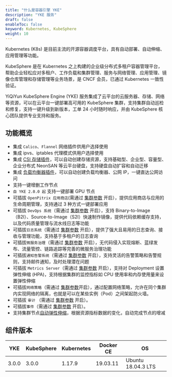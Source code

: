 ```yaml
---
title: "什么是容器引擎 YKE"
description: "YKE 服务"
draft: false
enableToc: false
keyword: Kubernetes, KubeSphere
weight: 10
---
```


Kubernetes (K8s) 是目前主流的开源容器调度平台，具有自动部署、自动伸缩、应用管理等功能。

KubeSphere 是在 Kubernetes 之上构建的企业级分布式多租户容器管理平台，帮助企业轻松应对多租户、工作负载和集群管理、服务与网络管理、应用管理、镜像仓库管理和存储管理等业务场景，是 CNCF 会员，已通过 Kubernetes 一致性验证。

YiQiYun KubeSphere Engine (YKE) 服务集成了云平台的云服务器、存储、网络等资源，可以在云平台一键部署高可用的 KubeSphere 集群，支持集群自动巡检和修复，支持一键升级到新版本，工单 24 小时随时响应，并由 KubeSphere 核心团队提供专业支持和服务。

## 功能概览

- 集成 `Calico`、`Flannel` 网络插件供用户选择使用
- 集成 ipvs、iptables 代理模式供用户选择使用
- 集成 [CSI 存储插件](/container/qke/attach/qingcloud-csi-master.zip)，可以自动创建存储资源，支持基础型、企业型、容量型、企业分布式 NeonSAN 等云平台硬盘，支持硬盘自动扩容和自动迁移
- 集成 [负载均衡器插件](/container/qke/attach/qingcloud-cloud-controller-manager-master.zip)，可以自动创建负载均衡器、公网 IP，一键直达公网访问
- 支持一键增删工作节点
- `自 YKE 2.0.0 起` 支持一键部署 GPU 节点
- 可插拔 `OpenPitrix 应用商店`(需通过 [集群参数](/container/qke/admin/main/#服务环境参数设置) 开启），提供应用商店与应用的生命周期管理，支持通过 3 种方式一键部署应用
- 可插拔 `DevOps 系统`（需通过 [集群参数](/container/qke/admin/main/#服务环境参数设置) 开启），支持 Binary-to-Image（B2I）、Source-to-Image（S2I）快速制作镜像，提供代码依赖缓存支持，以及代码质量管理与流水线日志等功能
- 可插拔`日志系统`（需通过 [集群参数](/container/qke/admin/main/#服务环境参数设置) 开启），提供了强大且易用的日志查询、接收与管理功能，支持基于多租户的日志查询
- 可插拔`微服务治理`（需通过 [集群参数](/container/qke/admin/main/#服务环境参数设置) 开启），无代码侵入实现熔断、蓝绿发布、流量管控、链路追踪等完善的微服务治理功能
- 可插拔`通知告警系统`（需通过 [集群参数](/container/qke/admin/main/#服务环境参数设置) 开启），支持灵活的告警策略和告警规则，支持邮件通知，及时处理潜在问题
- 可插拔 `Metrics Server`（需通过 [集群参数](/container/qke/admin/main/#服务环境参数设置) 开启），支持对 Deployment 设置弹性伸缩 (HPA)，支持根据集群的监控指标如 CPU 使用率和内存使用量来设置弹性伸缩
- 可插拔`网络策略`（需通过 [集群参数](/container/qke/admin/main/#服务环境参数设置)开启），通过配置网络策略，允许在同个集群内实现网络的隔离，也就是可以在某些实例（Pod）之间架起防火墙。
- 可插拔 `审计` （需通过 [集群参数](/container/qke/admin/main/#服务环境参数设置) 开启）。
- 可插拔`事件`（需通过 [集群参数](/container/qke/admin/main/#服务环境参数设置) 开启）。
- 支持集群节点[自动弹性伸缩](/operation/autoscaling/intro/intro/)，根据资源指标数据的变化，自动完成节点的增减

## 组件版本

| YKE   | KubeSphere | Kubernetes | Docker CE | OS                 |
| ----- | ---------- | ---------- | --------- | ------------------ |
| 3.0.0 | 3.0.0      | 1.17.9     | 19.03.11  | Ubuntu 18.04.3 LTS |


